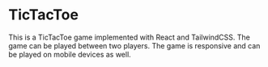 # TicTacToe

This is a TicTacToe game implemented with React and TailwindCSS. The game can be played between two players. The game is responsive and can be played on mobile devices as well.

